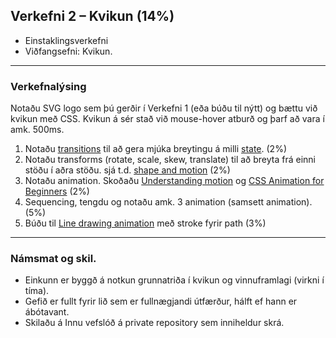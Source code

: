## Verkefni 2 – Kvikun (14%)  
* Einstaklingsverkefni
* Viðfangsefni: Kvikun.

---

### Verkefnalýsing

Notaðu SVG logo sem þú gerðir í Verkefni 1 (eða búðu til nýtt) og bættu við kvikun með CSS. Kvikun á sér stað við mouse-hover atburð og þarf að vara í amk. 500ms. 

1. Notaðu [transitions](https://material.io/design/iconography/animated-icons.html#transitions) til að gera mjúka breytingu á milli [state](https://material.io/design/interaction/states.html#usage). (2%)
1. Notaðu transforms (rotate, scale, skew, translate) til að breyta frá einni stöðu í aðra stöðu. sjá t.d. [shape and motion](https://material.io/design/shape/shape-motion.html#morphing-shape) (2%)
1. Notaðu animation. Skoðaðu [Understanding motion](https://material.io/design/motion/understanding-motion.html#principles) og [CSS Animation for Beginners](https://thoughtbot.com/blog/css-animation-for-beginners) (2%)
1. Sequencing, tengdu og notaðu amk. 3 animation (samsett animation). (5%)
1. Búðu til [Line drawing animation](https://css-tricks.com/svg-line-animation-works/) með stroke fyrir path (3%)

<!--
1. Morphing animation með (modeling og animation) path og clip-path  (3%)
-->

---

### Námsmat og skil.
* Einkunn er byggð á notkun grunnatriða í kvikun og vinnuframlagi (virkni í tíma).
* Gefið er fullt fyrir lið sem er fullnægjandi útfærður, hálft ef hann er ábótavant.
* Skilaðu á Innu vefslóð á private repository sem inniheldur skrá.
